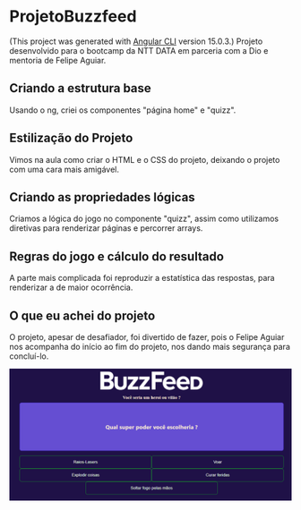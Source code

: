 # ProjetoBuzzfeed

(This project was generated with [Angular CLI](https://github.com/angular/angular-cli) version 15.0.3.)
Projeto desenvolvido para o bootcamp da NTT DATA em parceria com a Dio e mentoria de Felipe Aguiar.

## Criando a estrutura base

Usando o ng, criei os componentes "página home" e "quizz". 

## Estilização do Projeto

Vimos na aula como criar o HTML e o CSS do projeto, deixando o projeto com uma cara mais amigável.

## Criando as propriedades lógicas

Criamos a lógica do jogo no componente "quizz", assim como utilizamos diretivas para renderizar páginas e percorrer arrays.

## Regras do jogo e cálculo do resultado

A parte mais complicada foi reproduzir a estatística das respostas, para renderizar a de maior ocorrência.

## O que eu achei do projeto

O projeto, apesar de desafiador, foi divertido de fazer, pois o Felipe Aguiar nos acompanha do início ao fim do projeto, nos dando mais segurança para concluí-lo.

![Screenshot](buzzfeed.png)
